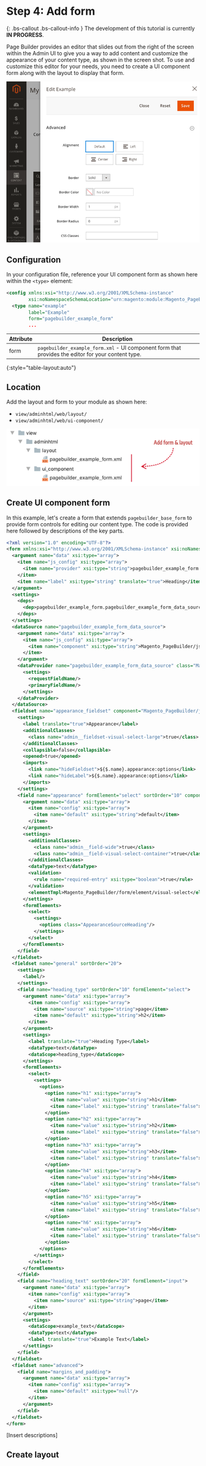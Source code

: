 # Step 4: Add form

{: .bs-callout .bs-callout-info }
The development of this tutorial is currently **IN PROGRESS**.

Page Builder provides an editor that slides out from the right of the screen within the Admin UI to give you a way to add content and customize the appearance of your content type, as shown in the screen shot. To use and customize this editor for your needs, you need to create a UI component form along with the layout to display that form.

![Create config file](../images/content-type-editor.png)

## Configuration

In your configuration file, reference your UI component form as shown here within the `<type>` element:

```xml
<config xmlns:xsi="http://www.w3.org/2001/XMLSchema-instance" 
        xsi:noNamespaceSchemaLocation="urn:magento:module:Magento_PageBuilder:etc/content_type.xsd">
  <type name="example"
        label="Example"
        form="pagebuilder_example_form"
        ...
```

| Attribute | Description                                                  |
| --------- | ------------------------------------------------------------ |
| form      | `pagebuilder_example_form.xml` - UI component form that provides the editor for your content type. |
{:style="table-layout:auto"}

## Location

Add the layout and form to your module as shown here:

- `view/adminhtml/web/layout/`
- `view/adminhtml/web/ui-component/`

![Create config file](../images/step4-add-form.png)

## Create UI component form

In this example, let's create a form that extends `pagebuilder_base_form` to provide form controls for editing our content type. The code is provided here followed by descriptions of the key parts.

```xml
<?xml version="1.0" encoding="UTF-8"?>
<form xmlns:xsi="http://www.w3.org/2001/XMLSchema-instance" xsi:noNamespaceSchemaLocation="urn:magento:module:Magento_Ui:etc/ui_configuration.xsd" extends="pagebuilder_base_form">
  <argument name="data" xsi:type="array">
    <item name="js_config" xsi:type="array">
      <item name="provider" xsi:type="string">pagebuilder_example_form.pagebuilder_example_form_data_source</item>
    </item>
    <item name="label" xsi:type="string" translate="true">Heading</item>
  </argument>
  <settings>
    <deps>
      <dep>pagebuilder_example_form.pagebuilder_example_form_data_source</dep>
    </deps>
  </settings>
  <dataSource name="pagebuilder_example_form_data_source">
    <argument name="data" xsi:type="array">
      <item name="js_config" xsi:type="array">
        <item name="component" xsi:type="string">Magento_PageBuilder/js/form/provider</item>
      </item>
    </argument>
    <dataProvider name="pagebuilder_example_form_data_source" class="Magento\PageBuilder\Model\ContentType\DataProvider">
      <settings>
        <requestFieldName/>
        <primaryFieldName/>
      </settings>
    </dataProvider>
  </dataSource>
  <fieldset name="appearance_fieldset" component="Magento_PageBuilder/js/form/element/dependent-fieldset">
    <settings>
      <label translate="true">Appearance</label>
      <additionalClasses>
        <class name="admin__fieldset-visual-select-large">true</class>
      </additionalClasses>
      <collapsible>false</collapsible>
      <opened>true</opened>
      <imports>
        <link name="hideFieldset">${$.name}.appearance:options</link>
        <link name="hideLabel">${$.name}.appearance:options</link>
      </imports>
    </settings>
    <field name="appearance" formElement="select" sortOrder="10" component="Magento_PageBuilder/js/form/element/dependent-visual-select">
      <argument name="data" xsi:type="array">
        <item name="config" xsi:type="array">
          <item name="default" xsi:type="string">default</item>
        </item>
      </argument>
      <settings>
        <additionalClasses>
          <class name="admin__field-wide">true</class>
          <class name="admin__field-visual-select-container">true</class>
        </additionalClasses>
        <dataType>text</dataType>
        <validation>
          <rule name="required-entry" xsi:type="boolean">true</rule>
        </validation>
        <elementTmpl>Magento_PageBuilder/form/element/visual-select</elementTmpl>
      </settings>
      <formElements>
        <select>
          <settings>
            <options class="AppearanceSourceHeading"/>
          </settings>
        </select>
      </formElements>
    </field>
  </fieldset>
  <fieldset name="general" sortOrder="20">
    <settings>
      <label/>
    </settings>
    <field name="heading_type" sortOrder="10" formElement="select">
      <argument name="data" xsi:type="array">
        <item name="config" xsi:type="array">
          <item name="source" xsi:type="string">page</item>
          <item name="default" xsi:type="string">h2</item>
        </item>
      </argument>
      <settings>
        <label translate="true">Heading Type</label>
        <dataType>text</dataType>
        <dataScope>heading_type</dataScope>
      </settings>
      <formElements>
        <select>
          <settings>
            <options>
              <option name="h1" xsi:type="array">
                <item name="value" xsi:type="string">h1</item>
                <item name="label" xsi:type="string" translate="false">H1</item>
              </option>
              <option name="h2" xsi:type="array">
                <item name="value" xsi:type="string">h2</item>
                <item name="label" xsi:type="string" translate="false">H2</item>
              </option>
              <option name="h3" xsi:type="array">
                <item name="value" xsi:type="string">h3</item>
                <item name="label" xsi:type="string" translate="false">H3</item>
              </option>
              <option name="h4" xsi:type="array">
                <item name="value" xsi:type="string">h4</item>
                <item name="label" xsi:type="string" translate="false">H4</item>
              </option>
              <option name="h5" xsi:type="array">
                <item name="value" xsi:type="string">h5</item>
                <item name="label" xsi:type="string" translate="false">H5</item>
              </option>
              <option name="h6" xsi:type="array">
                <item name="value" xsi:type="string">h6</item>
                <item name="label" xsi:type="string" translate="false">H6</item>
              </option>
            </options>
          </settings>
        </select>
      </formElements>
    </field>
    <field name="heading_text" sortOrder="20" formElement="input">
      <argument name="data" xsi:type="array">
        <item name="config" xsi:type="array">
          <item name="source" xsi:type="string">page</item>
        </item>
      </argument>
      <settings>
        <dataScope>example_text</dataScope>
        <dataType>text</dataType>
        <label translate="true">Example Text</label>
      </settings>
    </field>
  </fieldset>
  <fieldset name="advanced">
    <field name="margins_and_padding">
      <argument name="data" xsi:type="array">
        <item name="config" xsi:type="array">
          <item name="default" xsi:type="null"/>
        </item>
      </argument>
    </field>
  </fieldset>
</form>

```

[Insert descriptions]

## Create layout





















